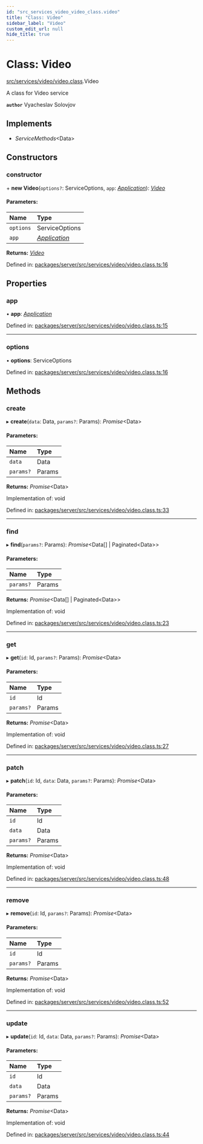 ```yaml
---
id: "src_services_video_video_class.video"
title: "Class: Video"
sidebar_label: "Video"
custom_edit_url: null
hide_title: true
---
```


# Class: Video

[src/services/video/video.class](../modules/src_services_video_video_class.md).Video

A class for Video service

**`author`** Vyacheslav Solovjov

## Implements

* *ServiceMethods*<Data\>

## Constructors

### constructor

\+ **new Video**(`options?`: ServiceOptions, `app`: [*Application*](../modules/src_declarations.md#application)): [*Video*](src_services_video_video_class.video.md)

#### Parameters:

Name | Type |
:------ | :------ |
`options` | ServiceOptions |
`app` | [*Application*](../modules/src_declarations.md#application) |

**Returns:** [*Video*](src_services_video_video_class.video.md)

Defined in: [packages/server/src/services/video/video.class.ts:16](https://github.com/xr3ngine/xr3ngine/blob/66a84a950/packages/server/src/services/video/video.class.ts#L16)

## Properties

### app

• **app**: [*Application*](../modules/src_declarations.md#application)

Defined in: [packages/server/src/services/video/video.class.ts:15](https://github.com/xr3ngine/xr3ngine/blob/66a84a950/packages/server/src/services/video/video.class.ts#L15)

___

### options

• **options**: ServiceOptions

Defined in: [packages/server/src/services/video/video.class.ts:16](https://github.com/xr3ngine/xr3ngine/blob/66a84a950/packages/server/src/services/video/video.class.ts#L16)

## Methods

### create

▸ **create**(`data`: Data, `params?`: Params): *Promise*<Data\>

#### Parameters:

Name | Type |
:------ | :------ |
`data` | Data |
`params?` | Params |

**Returns:** *Promise*<Data\>

Implementation of: void

Defined in: [packages/server/src/services/video/video.class.ts:33](https://github.com/xr3ngine/xr3ngine/blob/66a84a950/packages/server/src/services/video/video.class.ts#L33)

___

### find

▸ **find**(`params?`: Params): *Promise*<Data[] \| Paginated<Data\>\>

#### Parameters:

Name | Type |
:------ | :------ |
`params?` | Params |

**Returns:** *Promise*<Data[] \| Paginated<Data\>\>

Implementation of: void

Defined in: [packages/server/src/services/video/video.class.ts:23](https://github.com/xr3ngine/xr3ngine/blob/66a84a950/packages/server/src/services/video/video.class.ts#L23)

___

### get

▸ **get**(`id`: Id, `params?`: Params): *Promise*<Data\>

#### Parameters:

Name | Type |
:------ | :------ |
`id` | Id |
`params?` | Params |

**Returns:** *Promise*<Data\>

Implementation of: void

Defined in: [packages/server/src/services/video/video.class.ts:27](https://github.com/xr3ngine/xr3ngine/blob/66a84a950/packages/server/src/services/video/video.class.ts#L27)

___

### patch

▸ **patch**(`id`: Id, `data`: Data, `params?`: Params): *Promise*<Data\>

#### Parameters:

Name | Type |
:------ | :------ |
`id` | Id |
`data` | Data |
`params?` | Params |

**Returns:** *Promise*<Data\>

Implementation of: void

Defined in: [packages/server/src/services/video/video.class.ts:48](https://github.com/xr3ngine/xr3ngine/blob/66a84a950/packages/server/src/services/video/video.class.ts#L48)

___

### remove

▸ **remove**(`id`: Id, `params?`: Params): *Promise*<Data\>

#### Parameters:

Name | Type |
:------ | :------ |
`id` | Id |
`params?` | Params |

**Returns:** *Promise*<Data\>

Implementation of: void

Defined in: [packages/server/src/services/video/video.class.ts:52](https://github.com/xr3ngine/xr3ngine/blob/66a84a950/packages/server/src/services/video/video.class.ts#L52)

___

### update

▸ **update**(`id`: Id, `data`: Data, `params?`: Params): *Promise*<Data\>

#### Parameters:

Name | Type |
:------ | :------ |
`id` | Id |
`data` | Data |
`params?` | Params |

**Returns:** *Promise*<Data\>

Implementation of: void

Defined in: [packages/server/src/services/video/video.class.ts:44](https://github.com/xr3ngine/xr3ngine/blob/66a84a950/packages/server/src/services/video/video.class.ts#L44)
